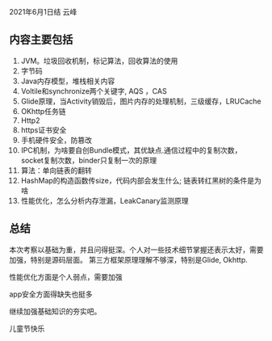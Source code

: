 2021年6月1日结
云峰

##  内容主要包括
1. JVM。垃圾回收机制，标记算法，回收算法的使用
2. 字节码
3. Java内存模型，堆栈相关内容
4. Voltile和synchronize两个关键字, AQS ，CAS
5. Glide原理，当Activity销毁后，图片内存的处理机制，三级缓存，LRUCache
6. OKhttp任务链
7. Http2
8. https证书安全
9. 手机硬件安全，防篡改
10. IPC机制，为啥要自创Bundle模式，其优缺点.通信过程中的复制次数，socket复制次数，binder只复制一次的原理
11. 算法：单向链表的翻转
12. HashMap的构造函数传size，代码内部会发生什么; 链表转红黑树的条件是为啥
13. 性能优化，怎么分析内存泄漏，LeakCanary监测原理

## 总结
  本次考察以基础为重，并且问得挺深。个人对一些技术细节掌握还表示太好，需要加强，特别是源码层面。 第三方框架原理理解不够深，特别是Glide, Okhttp.

  性能优化方面是个人弱点，需要加强

  app安全方面得缺失也挺多

  继续加强基础知识的夯实吧。

  儿童节快乐
